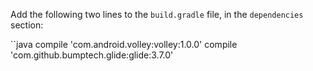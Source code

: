 Add the following two lines to the `build.gradle` file, in the `dependencies` section:

``java
compile 'com.android.volley:volley:1.0.0'
compile 'com.github.bumptech.glide:glide:3.7.0'
```
